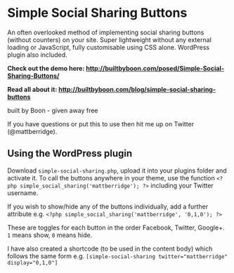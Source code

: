 # Simple Social Sharing Buttons

An often overlooked method of implementing social sharing buttons (without counters) on your site. Super lightweight without any external loading or JavaScript, fully customisable using CSS alone. WordPress plugin also included.

**Check out the demo here: http://builtbyboon.com/posed/Simple-Social-Sharing-Buttons/**

**Read all about it: http://builtbyboon.com/blog/simple-social-sharing-buttons**

built by Boon - given away free

If you have questions or put this to use then hit me up on Twitter (@mattberridge).

## Using the WordPress plugin

Download `simple-social-sharing.php`, upload it into your plugins folder and activate it. To call the buttons anywhere in your theme, use the function `<?php simple_social_sharing('mattberridge'); ?>` including your Twitter username.

If you wish to show/hide any of the buttons individually, add a further attribute e.g. `<?php simple_social_sharing('mattberridge', '0,1,0'); ?>`

These are toggles for each button in the order Facebook, Twitter, Google+. `1` means show, `0` means hide.

I have also created a shortcode (to be used in the content body) which follows the same form e.g. `[simple-social-sharing twitter="mattberridge" display="0,1,0"]`